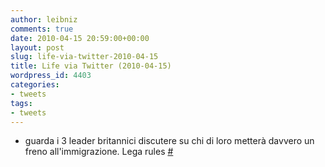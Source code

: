 ```yaml
---
author: leibniz
comments: true
date: 2010-04-15 20:59:00+00:00
layout: post
slug: life-via-twitter-2010-04-15
title: Life via Twitter (2010-04-15)
wordpress_id: 4403
categories:
- tweets
tags:
- tweets
---
```



	
  * guarda i 3 leader britannici discutere su chi di loro metterà davvero un freno all'immigrazione. Lega rules [#](http://twitter.com/leibniz/statuses/12240782134)


